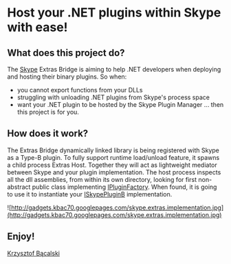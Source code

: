# Host your .NET plugins within Skype with ease! #

## What does this project do? ##
The [Skype](http://www.skype.com) Extras Bridge is aiming to help .NET developers when deploying and hosting their binary plugins. So when:
  * you cannot export functions from your DLLs
  * struggling with unloading .NET plugins from Skype's process space
  * want your .NET plugin to be hosted by the Skype Plugin Manager
... then this project is for you.

## How does it work? ##
The Extras Bridge dynamically linked library is being registered with Skype as a Type-B plugin. To fully support runtime load/unload feature, it spawns a child process Extras Host. Together they will act as lightweight mediator between Skype and your plugin implementation. The host process inspects all the dll assemblies, from within its own directory, looking for first non-abstract public class implementing [IPluginFactory](http://bridge-for-skype-extras.googlecode.com/svn/trunk/SkypeExtensionUtils/IPluginFactory.cs). When found, it is going to use it to instantiate your [ISkypePluginB](http://bridge-for-skype-extras.googlecode.com/svn/trunk/SkypeExtensionUtils/ISkypePluginB.cs) implementation.

![http://gadgets.kbac70.googlepages.com/skype.extras.implementation.jpg](http://gadgets.kbac70.googlepages.com/skype.extras.implementation.jpg)

## Enjoy! ##
[Krzysztof Bącalski](http://kbac70.blogspot.com)